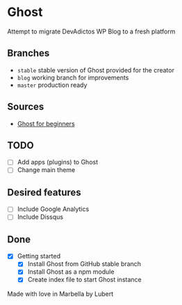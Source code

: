 Ghost
==

Attempt to migrate DevAdictos WP Blog to a fresh platform

## Branches
- `stable` stable version of Ghost provided for the creator
- `blog` working branch for improvements
- `master` production ready

## Sources
- [Ghost for beginners](http://ghostforbeginners.com/)

## TODO
- [ ] Add apps (plugins) to Ghost
- [ ] Change main theme

## Desired features
- [ ] Include Google Analytics
- [ ] Include Dissqus

## Done
- [x] Getting started
    - [x] Install Ghost from GitHub stable branch
    - [x] Install Ghost as a npm module
    - [x] Create index file to start Ghost instance

Made with love in Marbella by Lubert
